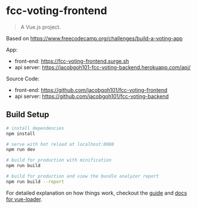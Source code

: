# fcc-voting-frontend

> A Vue.js project.

Based on https://www.freecodecamp.org/challenges/build-a-voting-app

App:
* front-end: https://fcc-voting-frontend.surge.sh
* api server: https://jacobgoh101-fcc-voting-backend.herokuapp.com/api/


Source Code: 
* front-end: https://github.com/jacobgoh101/fcc-voting-frontend
* api server: https://github.com/jacobgoh101/fcc-voting-backend

## Build Setup

``` bash
# install dependencies
npm install

# serve with hot reload at localhost:8080
npm run dev

# build for production with minification
npm run build

# build for production and view the bundle analyzer report
npm run build --report
```

For detailed explanation on how things work, checkout the [guide](http://vuejs-templates.github.io/webpack/) and [docs for vue-loader](http://vuejs.github.io/vue-loader).
